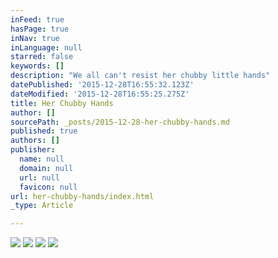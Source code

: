```yaml
---
inFeed: true
hasPage: true
inNav: true
inLanguage: null
starred: false
keywords: []
description: "We all can't resist her chubby little hands"
datePublished: '2015-12-28T16:55:32.123Z'
dateModified: '2015-12-28T16:55:25.275Z'
title: Her Chubby Hands
author: []
sourcePath: _posts/2015-12-28-her-chubby-hands.md
published: true
authors: []
publisher:
  name: null
  domain: null
  url: null
  favicon: null
url: her-chubby-hands/index.html
_type: Article

---
```

![](https://the-grid-user-content.s3-us-west-2.amazonaws.com/5aa61d40-f4a9-411e-8a7b-8fcdfa53cf66.jpg)
![](https://the-grid-user-content.s3-us-west-2.amazonaws.com/07da07bf-5131-4d8a-8352-c8c294970b85.jpg)
![](https://the-grid-user-content.s3-us-west-2.amazonaws.com/15519597-74d5-4835-bcfe-d7d2560f8917.jpg)
![](https://the-grid-user-content.s3-us-west-2.amazonaws.com/06257666-83c7-425d-b855-ae25f0608793.jpg)